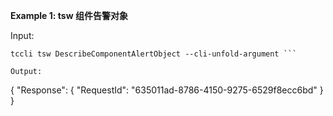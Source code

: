 **Example 1: tsw 组件告警对象**



Input: 

```
tccli tsw DescribeComponentAlertObject --cli-unfold-argument ```

Output: 
```
{
    "Response": {
        "RequestId": "635011ad-8786-4150-9275-6529f8ecc6bd"
    }
}
```

